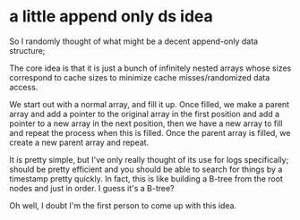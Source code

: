 # a little append only ds idea

So I randomly thought of what might be a decent append-only data structure;

The core idea is that it is just a bunch of infinitely nested arrays whose sizes
correspond to cache sizes to minimize cache misses/randomized data access.

We start out with a normal array, and fill it up. Once filled, we make a parent
array and add a pointer to the original array in the first position and add a pointer
to a new array in the next position, then we have a new array to fill and repeat
the process when this is filled. Once the parent array is filled, we create a new
parent array and repeat.

It is pretty simple, but I've only really thought of its use for logs specifically;
should be pretty efficient and you should be able to search for things by a timestamp
pretty quickly. In fact, this is like building a B-tree from the root nodes and
just in order. I guess it's a B-tree?

Oh well, I doubt I'm the first person to come up with this idea.
